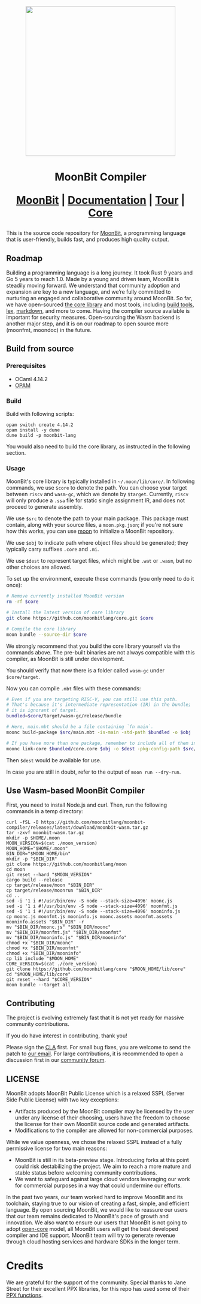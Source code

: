 <div align="center">
  <picture>
    <img src="logo.png" height="400px"/>
  </picture> 

  <h1> MoonBit Compiler

[MoonBit] | [Documentation] | [Tour] | [Core]
</div>

This is the source code repository for [MoonBit], a programming language that is user-friendly, builds fast, and produces high quality output.

[Moonbit]: https://www.moonbitlang.com
[Tour]: https://tour.moonbitlang.com
[Documentation]: https://docs.moonbitlang.com
[Core]: https://github.com/moonbitlang/core

## Roadmap

Building a programming language is a long journey. It took Rust 9 years and Go 5 years to reach 1.0. Made by a young and driven team, MoonBit is steadily moving forward. We understand that community adoption and expansion are key to a new language, and we’re fully committed to nurturing an engaged and collaborative community around MoonBit. So far, we have open-sourced [the core library](https://github.com/moonbitlang/core) and most tools, including [build tools](https://github.com/moonbitlang/moon), [lex](https://github.com/moonbit-community/moonlex), [markdown](https://github.com/moonbit-community/cmark), and more to come. Having the compiler source available is important for security measures. Open-sourcing the Wasm backend is another major step, and it is on our roadmap to open source more (moonfmt, moondoc) in the future.


## Build from source

### Prerequisites

- OCaml 4.14.2
- [OPAM](https://opam.ocaml.org/)

### Build

Build with following scripts:

```
opam switch create 4.14.2
opam install -y dune
dune build -p moonbit-lang
```

You would also need to build the core library, as instructed in the following section.

### Usage

MoonBit's core library is typically installed in `~/.moon/lib/core/`. In following commands, we use `$core` to denote the path. You can choose your target between `riscv` and `wasm-gc`, which we denote by `$target`. Currently, `riscv` will only produce a `.ssa` file for static single assignment IR, and does not proceed to generate assembly.

We use `$src` to denote the path to your main package. This package must contain, along with your source files, a `moon.pkg.json`; if you're not sure how this works, you can use [moon](https://github.com/moonbitlang/moon) to initialize a MoonBit repository.

We use `$obj` to indicate path where object files should be generated; they typically carry suffixes `.core` and `.mi`.

We use `$dest` to represent target files, which might be `.wat` or `.wasm`, but no other choices are allowed.

To set up the environment, execute these commands (you only need to do it once):

```bash
# Remove currently installed MoonBit version
rm -rf $core

# Install the latest version of core library
git clone https://github.com/moonbitlang/core.git $core

# Compile the core library
moon bundle --source-dir $core
```

We strongly recommend that you build the core library yourself via the commands above. The pre-built binaries are not always compatible with this compiler, as MoonBit is still under development.

You should verify that now there is a folder called `wasm-gc` under `$core/target`.

Now you can compile `.mbt` files with these commands:

```bash
# Even if you are targeting RISC-V, you can still use this path.
# That's because it's intermediate representation (IR) in the bundle;
# it is ignorant of target.
bundled=$core/target/wasm-gc/release/bundle

# Here, main.mbt should be a file containing `fn main`.
moonc build-package $src/main.mbt -is-main -std-path $bundled -o $obj

# If you have more than one package, remember to include all of them in -pkg-sources. They should be separated by colon ':'.
moonc link-core $bundled/core.core $obj -o $dest -pkg-config-path $src/moon.pkg.json -pkg-sources $core:$src -target $target
```

Then `$dest` would be available for use.

In case you are still in doubt, refer to the output of `moon run --dry-run`.

## Use Wasm-based MoonBit Compiler

First, you need to install Node.js and curl. Then, run the following commands in a temp directory:

```shell
curl -fSL -O https://github.com/moonbitlang/moonbit-compiler/releases/latest/download/moonbit-wasm.tar.gz
tar -zxvf moonbit-wasm.tar.gz
mkdir -p $HOME/.moon
MOON_VERSION=$(cat ./moon_version)
MOON_HOME="$HOME/.moon"
BIN_DIR="$MOON_HOME/bin"
mkdir -p "$BIN_DIR"
git clone https://github.com/moonbitlang/moon
cd moon
git reset --hard "$MOON_VERSION"
cargo build --release
cp target/release/moon "$BIN_DIR"
cp target/release/moonrun "$BIN_DIR"
cd ..
sed -i '1 i #!/usr/bin/env -S node --stack-size=4096' moonc.js
sed -i '1 i #!/usr/bin/env -S node --stack-size=4096' moonfmt.js
sed -i '1 i #!/usr/bin/env -S node --stack-size=4096' mooninfo.js
cp moonc.js moonfmt.js mooninfo.js moonc.assets moonfmt.assets mooninfo.assets "$BIN_DIR" -r
mv "$BIN_DIR/moonc.js" "$BIN_DIR/moonc"
mv "$BIN_DIR/moonfmt.js" "$BIN_DIR/moonfmt"
mv "$BIN_DIR/mooninfo.js" "$BIN_DIR/mooninfo"
chmod +x "$BIN_DIR/moonc"
chmod +x "$BIN_DIR/moonfmt"
chmod +x "$BIN_DIR/mooninfo"
cp lib include "$MOON_HOME"
CORE_VERSION=$(cat ./core_version)
git clone https://github.com/moonbitlang/core "$MOON_HOME/lib/core"
cd "$MOON_HOME/lib/core"
git reset --hard "$CORE_VERSION"
moon bundle --target all
```
## Contributing

The project is evolving extremely fast that it is not yet ready for massive community contributions. 

If you do have interest in contributing, thank you!

Please sign the [CLA](https://www.moonbitlang.com/cla/moonc) first.
For small bug fixes, you are welcome to send the patch to [our email](mailto:jichuruanjian@idea.edu.cn). For large contributions, it is recommended to open a discussion first in our [community forum](https://discuss.moonbitlang.com).

## LICENSE

MoonBit adopts MoonBit Public License which is a relaxed SSPL (Server Side Public License) with two key exceptions:

-  Artifacts produced by the MoonBit compiler may be licensed by the user under any license of their choosing, users have the freedom to choose the license for their own MoonBit source code and generated artifacts.
- Modifications to the compiler are allowed for non-commercial purposes.
   
While we value openness, we chose the relaxed SSPL instead of a fully permissive license for two main reasons:

- MoonBit is still in its beta-preview stage. Introducing forks at this point could risk destabilizing the project. We aim to reach a more mature and stable status before welcoming community contributions.
- We want to safeguard against large cloud vendors leveraging our work for commercial purposes in a way that could undermine our efforts.


In the past two years, our team worked hard to improve MoonBit and its toolchain, staying true to our vision of creating a fast, simple, and efficient language. By open sourcing MoonBit, we would like to reassure our users that our team remains dedicated to MoonBit's pace of growth and innovation. We also want to ensure our users that MoonBit is not going to adopt [open-core](https://en.wikipedia.org/wiki/Open-core_model) model, all MoonBit users will get the best developed compiler and IDE support. MoonBit team will try to generate revenue through cloud hosting services and hardware SDKs in the longer term.

# Credits 

We are grateful for the support of the community. 
Special thanks to Jane Street for their excellent PPX libraries,
for this repo has used some of their [PPX functions](./src/hash.c).

